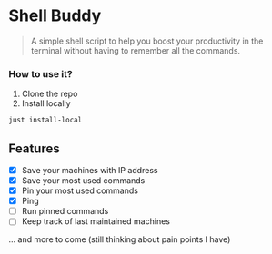 
# Shell Buddy 

> A simple shell script to help you boost your productivity in the terminal without having to remember all the commands.

### How to use it?
1. Clone the repo
2. Install locally
```bash
just install-local
```

## Features 
- [x] Save your machines with IP address
- [x] Save your most used commands
- [x] Pin your most used commands
- [x] Ping
- [ ] Run pinned commands
- [ ] Keep track of last maintained machines

... and more to come (still thinking about pain points I have)